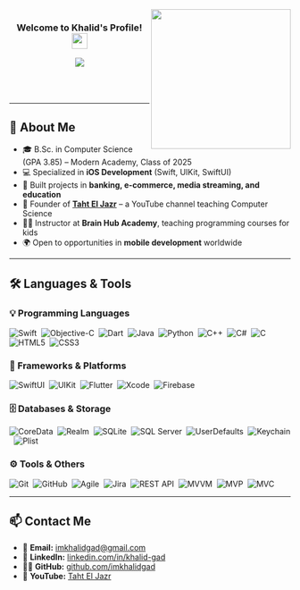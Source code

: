 <img width="250" align="right" src="https://c.tenor.com/_DOBjnGspYAAAAAM/code-coding.gif">

<h3 align="center">
  Welcome to Khalid's Profile!
  <img src="https://media.giphy.com/media/hvRJCLFzcasrR4ia7z/giphy.gif" width="28">
</h3>

<!-- Typing SVG Animation -->
<p align="center">
  <a href="https://github.com/DenverCoder1/readme-typing-svg">
  <img src="https://readme-typing-svg.herokuapp.com/?lines=iOS%20Software%20Engineer;Programming%20Instructor;Always%20Learning%20New%20Things!&font=Fira%20Code&center=true&width=600&height=45&color=f75c7e&vCenter=true&size=22">
  </a>
  <br><br>
  <br><br>
</p> 

---

## 🧠 About Me  

- 🎓 B.Sc. in Computer Science (GPA 3.85) – Modern Academy, Class of 2025  
- 💻 Specialized in **iOS Development** (Swift, UIKit, SwiftUI)  
- 🚀 Built projects in **banking, e-commerce, media streaming, and education**  
- 🎥 Founder of [**Taht El Jazr**](https://youtube.com/@Taht_ELJAZR) – a YouTube channel teaching Computer Science  
- 👨‍🏫 Instructor at **Brain Hub Academy**, teaching programming courses for kids  
- 🌍 Open to opportunities in **mobile development** worldwide  

---

## 🛠️ Languages & Tools  

### 💡 Programming Languages  
![Swift](https://img.shields.io/badge/-Swift-05122A?style=flat&logo=swift)&nbsp;
![Objective-C](https://img.shields.io/badge/-Objective--C-05122A?style=flat&logo=apple)&nbsp;
![Dart](https://img.shields.io/badge/-Dart-05122A?style=flat&logo=dart)&nbsp;
![Java](https://img.shields.io/badge/-Java-05122A?style=flat&logo=java)&nbsp;
![Python](https://img.shields.io/badge/-Python-05122A?style=flat&logo=python)&nbsp;
![C++](https://img.shields.io/badge/-C++-05122A?style=flat&logo=c%2b%2b)&nbsp;
![C#](https://img.shields.io/badge/-C%23-05122A?style=flat&logo=c-sharp)&nbsp;
![C](https://img.shields.io/badge/-C-05122A?style=flat&logo=c)&nbsp;
![HTML5](https://img.shields.io/badge/-HTML5-05122A?style=flat&logo=html5)&nbsp;
![CSS3](https://img.shields.io/badge/-CSS3-05122A?style=flat&logo=css3)&nbsp;

### 📱 Frameworks & Platforms  
![SwiftUI](https://img.shields.io/badge/-SwiftUI-05122A?style=flat&logo=swift)&nbsp;
![UIKit](https://img.shields.io/badge/-UIKit-05122A?style=flat&logo=apple)&nbsp;
![Flutter](https://img.shields.io/badge/-Flutter-05122A?style=flat&logo=flutter)&nbsp;
![Xcode](https://img.shields.io/badge/-Xcode-05122A?style=flat&logo=xcode)&nbsp;
![Firebase](https://img.shields.io/badge/-Firebase-05122A?style=flat&logo=firebase)&nbsp;

### 🗄️ Databases & Storage  
![CoreData](https://img.shields.io/badge/-CoreData-05122A?style=flat&logo=apple)&nbsp;
![Realm](https://img.shields.io/badge/-Realm-05122A?style=flat&logo=realm)&nbsp;
![SQLite](https://img.shields.io/badge/-SQLite-05122A?style=flat&logo=sqlite)&nbsp;
![SQL Server](https://img.shields.io/badge/-SQL%20Server-05122A?style=flat&logo=microsoft-sql-server)&nbsp;
![UserDefaults](https://img.shields.io/badge/-UserDefaults-05122A?style=flat&logo=apple)&nbsp;
![Keychain](https://img.shields.io/badge/-Keychain-05122A?style=flat&logo=apple)&nbsp;
![Plist](https://img.shields.io/badge/-Plist-05122A?style=flat&logo=apple)&nbsp;

### ⚙️ Tools & Others  
![Git](https://img.shields.io/badge/-Git-05122A?style=flat&logo=git)&nbsp;
![GitHub](https://img.shields.io/badge/-GitHub-05122A?style=flat&logo=github)&nbsp;
![Agile](https://img.shields.io/badge/-Agile-05122A?style=flat&logo=trello)&nbsp;
![Jira](https://img.shields.io/badge/-Jira-05122A?style=flat&logo=jira)&nbsp;
![REST API](https://img.shields.io/badge/-REST-05122A?style=flat&logo=postman)&nbsp;
![MVVM](https://img.shields.io/badge/-MVVM-05122A?style=flat&logo=apple)&nbsp;
![MVP](https://img.shields.io/badge/-MVP-05122A?style=flat&logo=apple)&nbsp;
![MVC](https://img.shields.io/badge/-MVC-05122A?style=flat&logo=apple)&nbsp;

---

## 📫 Contact Me  

- 📧 **Email:** [imkhalidgad@gmail.com](mailto:imkhalidgad@gmail.com)  
- 💼 **LinkedIn:** [linkedin.com/in/khalid-gad](https://www.linkedin.com/in/khalid-gad)  
- 👨‍💻 **GitHub:** [github.com/imkhalidgad](https://github.com/imkhalidgad)  
- 🎥 **YouTube:** [Taht El Jazr](https://youtube.com/@Taht_ELJAZR)  
